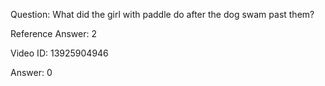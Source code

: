 Question: What did the girl with paddle do after the dog swam past them?

Reference Answer: 2

Video ID: 13925904946

Answer: 0

